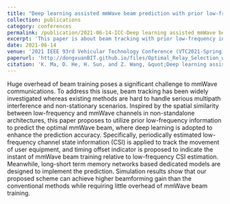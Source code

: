 ```yaml
---
title: "Deep learning assisted mmWave beam prediction with prior low-frequency information"
collection: publications
category: conferences
permalink: /publication/2021-06-14-ICC-Deep learning assisted mmWave beam prediction with prior low-frequency information-number-5
excerpt: 'This paper is about beam tracking with prior low-frequency information to predict the optimal mmWave beam, where deep learning is adopted to enhance the prediction accuracy.'
date: 2021-06-14
venue: '2021 IEEE 93rd Vehicular Technology Conference (VTC2021-Spring)'
paperurl: 'http://dongxuanBIT.github.io/files/Optimal_Relay_Selection_with_a_Full-Duplex_Active_Eavesdropper_in_Cooperative_Wireless_Networks.pdf'
citation: 'K. Ma, D. He, H. Sun, and Z. Wang, &quot;Deep learning assisted mmWave beam prediction with prior low-frequency information,&quot; in <i>Proc. IEEE Int. Conf. Commun.</i>, Jun. 2021, pp. 1–6.'
---
```


Huge overhead of beam training poses a significant challenge to mmWave communications. To address this issue, beam tracking has been widely investigated whereas existing methods are hard to handle serious multipath interference and non-stationary scenarios. Inspired by the spatial similarity between low-frequency and mmWave channels in non-standalone architectures, this paper proposes to utilize prior low-frequency information to predict the optimal mmWave beam, where deep learning is adopted to enhance the prediction accuracy. Specifically, periodically estimated low-frequency channel state information (CSI) is applied to track the movement of user equipment, and timing offset indicator is proposed to indicate the instant of mmWave beam training relative to low-frequency CSI estimation. Meanwhile, long-short term memory networks based dedicated models are designed to implement the prediction. Simulation results show that our proposed scheme can achieve higher beamforming gain than the conventional methods while requiring little overhead of mmWave beam training.
